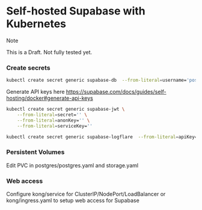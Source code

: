 # Self-hosted Supabase with Kubernetes

> [!NOTE]  
> This is a Draft. Not fully tested yet.

### Create secrets

```sh
kubectl create secret generic supabase-db  --from-literal=username='postgres'  --from-literal=password='DB_PASSWORD'
```

Generate API keys here https://supabase.com/docs/guides/self-hosting/docker#generate-api-keys

```sh
kubectl create secret generic supabase-jwt \
    --from-literal=secret='' \
    --from-literal=anonKey='' \
    --from-literal=serviceKey=''
```

```sh
kubectl create secret generic supabase-logflare  --from-literal=apiKey='your-super-secret-and-long-logflare-key'
```

### Persistent Volumes

Edit PVC in postgres/postgres.yaml and storage.yaml

### Web access

Configure kong/service for ClusterIP/NodePort/LoadBalancer or kong/ingress.yaml to setup web access for Supabase
